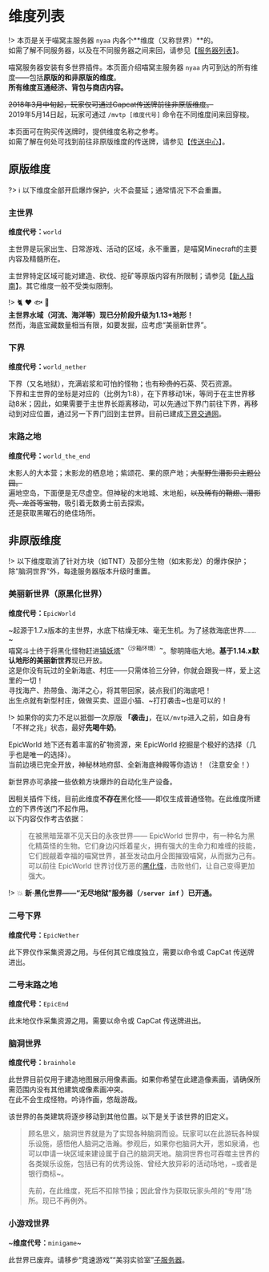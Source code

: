 # 维度列表

!> 本页是关于喵窝主服务器 `nyaa` 内各个**维度（又称世界）**的。  
如需了解不同服务器，以及在不同服务器之间来回，请参见【[服务器列表](wiki/server-network.md)】。

喵窝服务器安装有多世界插件。本页面介绍喵窝主服务器 `nyaa` 内可到达的所有维度——包括**原版的和非原版的维度**。  
**所有维度互通经济、背包与商店内容。**

~~2018年3月中旬起，玩家仅可通过Capcat传送牌前往非原版维度。~~  
2019年5月14日起，玩家可通过 `/mvtp [维度代号]` 命令在不同维度间来回穿梭。

本页面可在购买传送牌时，提供维度名称之参考。  
如需了解在何处可找到前往非原版维度的传送牌，请参见【[传送中心](nyaa/projects/teleport-center)】。

## 原版维度

?> :information_source: 以下维度全部开启爆炸保护，火不会蔓延；通常情况下不会重置。

### 主世界

**维度代号：**`world`

主世界是玩家出生、日常游戏、活动的区域，永不重置，是喵窝Minecraft的主要内容及精髓所在。

主世界特定区域可能对建造、砍伐、挖矿等原版内容有所限制；请参见【[新人指南](nyaa/beginners-guide.md)】。其它维度一般不受类似限制。

!> :cat2: :heart: :fish: :whale:  
**主世界水域（河流、海洋等）现已分阶段升级为1.13+地形！**  
然而，海底宝藏数量相当有限，如要发掘，应考虑“美丽新世界”。

### 下界

**维度代号：**`world_nether`

下界（又名地狱），充满岩浆和可怕的怪物；也有~~珍贵的~~石英、荧石资源。  
下界和主世界的坐标是对应的（比例为1:8），在下界移动1米，等同于在主世界移动8米；因此，如果需要于主世界长距离移动，可以先通过下界门前往下界，再移动到对应位置，通过另一下界门回到主世界。目前已建成[下界交通网](nyaa/projects/nether-traffic.md)。

### 末路之地

**维度代号：**`world_the_end`

末影人的大本营；末影龙的栖息地；紫颂花、果的原产地；~~大型野生潜影贝主题公园。~~  
遍地空岛，下面便是无尽虚空。但神秘的末地城、末地船，~~以及稀有的鞘翅、潜影壳、龙首等宝物~~，吸引着无数勇士前去探索。  
还是获取黑曜石的绝佳场所。

## 非原版维度

!> 以下维度取消了针对方块（如TNT）及部分生物（如末影龙）的爆炸保护；除“脑洞世界”外，每逢服务器版本升级时重置。

### 美丽新世界（原黑化世界）

**维度代号：**`EpicWorld`

~起源于1.7.x版本的主世界，水底下枯燥无味、毫无生机。为了拯救海底世界……~  
喵窝斗士终于将黑化怪物赶进[镇妖塔](wiki/server-network?id=infinite-infernal-world "无尽地狱服务器")<sup>~（沙箱环境）~</sup>。黎明降临大地。**基于1.14.x默认地形的美丽新世界**现已开放。    
这是你没有玩过的全新海底、村庄——只需体验三分钟，你就会跟我一样，爱上这里的一切！  
寻找海产、热带鱼、海洋之心，将其带回家，装点我们的海底吧！  
出生点就有新型村庄，做做买卖、逗逗小猫、~打打袭击~也是可以的！

!> 如果你的实力不足以抵御一次原版 **「袭击」**，在以`/mvtp`进入之前，如自身有「不祥之兆」状态，最好**先喝牛奶**。

EpicWorld 地下还有着丰富的矿物资源，来 EpicWorld 挖掘是个极好的选择（几乎也是唯一的选择）。  
当前边境已完全开放，神秘林地府邸、全新海底神殿等你造访！（注意安全！）

新世界亦可承接一些依赖方块爆炸的自动化生产设备。

因相关插件下线，目前此维度**不存在**黑化怪——即仅生成普通怪物。在此维度所建立的下界传送门不起作用。  
以下内容仅作考古依据：

> 在被黑暗笼罩不见天日的永夜世界—— EpicWorld 世界中，有一种名为黑化精英怪的生物。它们身边闪烁着星火，拥有强大的生命力和难缠的技能，它们觊觎着幸福的喵窝世界，甚至发动血月企图摧毁喵窝，从而据为己有。  
> 可以前往 EpicWorld 世界讨伐万恶的[黑化怪](inf/mobs.md "黑化怪物")，击败他们，让自己变得更加强大。

!> :boom: **新·黑化世界——“无尽地狱”服务器（`/server inf` ）已开通。**

### 二号下界

**维度代号：**`EpicNether`

此下界仅作采集资源之用。与任何其它维度独立，需要以命令或 CapCat 传送牌进出。

### 二号末路之地

**维度代号：**`EpicEnd`

此末地仅作采集资源之用。需要以命令或 CapCat 传送牌进出。

### 脑洞世界

**维度代号：**`brainhole`

此世界目前仅用于建造地图展示用像素画。如果你希望在此建造像素画，请确保所需范围内没有其他建筑或像素画冲突。  
在此不会生成怪物。吟诗作画，悠哉游哉。

该世界的各类建筑将逐步移动到其他位置。以下是关于该世界的旧定义。

> 顾名思义，脑洞世界就是为了实现各种脑洞而设。玩家可以在此游玩各种娱乐设施，感悟他人脑洞之浩瀚。参观后，如果你也脑洞大开，思如泉涌，也可以申请一块区域来建设属于自己的脑洞天地。脑洞世界也可吞噬主世界的各类娱乐设施，包括已有的优秀设施、曾经大放异彩的活动场地，~或者是银行商标~。
>
> 先前，在此维度，死后不扣除节操；因此曾作为获取玩家头颅的“专用”场所。现已不再例外。

### 小游戏世界

~**维度代号：**`minigame`~

此世界已废弃。请移步“竞速游戏”“美羽实验室”[子服务器](wiki/server-network.md)。
